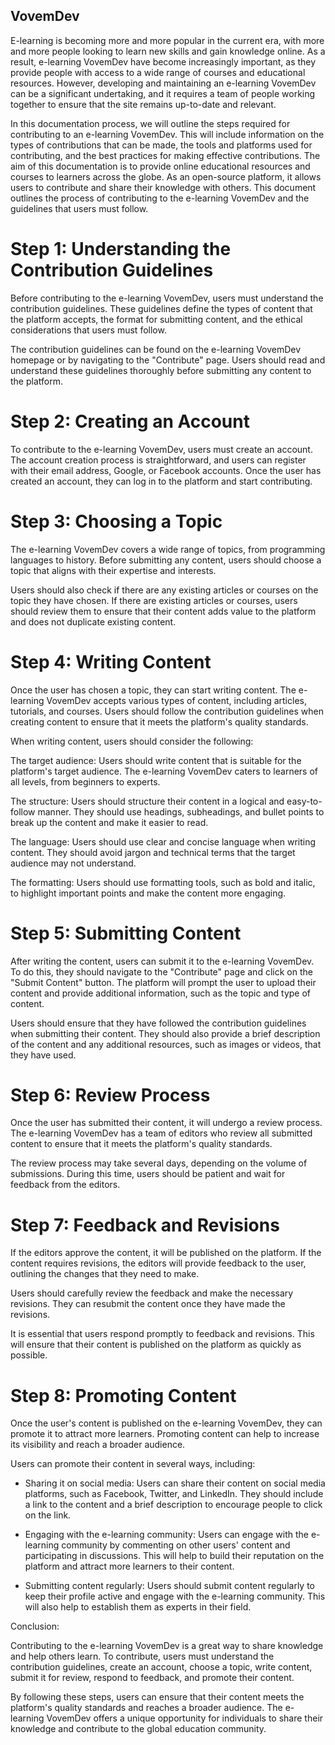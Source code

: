 ## VovemDev

E-learning is becoming more and more popular in the current era, with more and more people looking to learn new skills and gain knowledge online. As a result, e-learning VovemDev have become increasingly important, as they provide people with access to a wide range of courses and educational resources. However, developing and maintaining an e-learning VovemDev can be a significant undertaking, and it requires a team of people working together to ensure that the site remains up-to-date and relevant.

In this documentation process, we will outline the steps required for contributing to an e-learning VovemDev. This will include information on the types of contributions that can be made, the tools and platforms used for contributing, and the best practices for making effective contributions. The aim of this documentation is to provide online educational resources and courses to learners across the globe. As an open-source platform, it allows users to contribute and share their knowledge with others. This document outlines the process of contributing to the e-learning VovemDev and the guidelines that users must follow.


# Step 1: Understanding the Contribution Guidelines

Before contributing to the e-learning VovemDev, users must understand the contribution guidelines. These guidelines define the types of content that the platform accepts, the format for submitting content, and the ethical considerations that users must follow.

The contribution guidelines can be found on the e-learning VovemDev homepage or by navigating to the "Contribute" page. Users should read and understand these guidelines thoroughly before submitting any content to the platform.

# Step 2: Creating an Account

To contribute to the e-learning VovemDev, users must create an account. The account creation process is straightforward, and users can register with their email address, Google, or Facebook accounts. Once the user has created an account, they can log in to the platform and start contributing.

# Step 3: Choosing a Topic

The e-learning VovemDev covers a wide range of topics, from programming languages to history. Before submitting any content, users should choose a topic that aligns with their expertise and interests.

Users should also check if there are any existing articles or courses on the topic they have chosen. If there are existing articles or courses, users should review them to ensure that their content adds value to the platform and does not duplicate existing content.

# Step 4: Writing Content

Once the user has chosen a topic, they can start writing content. The e-learning VovemDev accepts various types of content, including articles, tutorials, and courses. Users should follow the contribution guidelines when creating content to ensure that it meets the platform's quality standards.

When writing content, users should consider the following:

The target audience: Users should write content that is suitable for the platform's target audience. The e-learning VovemDev caters to learners of all levels, from beginners to experts.

The structure: Users should structure their content in a logical and easy-to-follow manner. They should use headings, subheadings, and bullet points to break up the content and make it easier to read.

The language: Users should use clear and concise language when writing content. They should avoid jargon and technical terms that the target audience may not understand.

The formatting: Users should use formatting tools, such as bold and italic, to highlight important points and make the content more engaging.

# Step 5: Submitting Content

After writing the content, users can submit it to the e-learning VovemDev. To do this, they should navigate to the "Contribute" page and click on the "Submit Content" button. The platform will prompt the user to upload their content and provide additional information, such as the topic and type of content.

Users should ensure that they have followed the contribution guidelines when submitting their content. They should also provide a brief description of the content and any additional resources, such as images or videos, that they have used.

# Step 6: Review Process

Once the user has submitted their content, it will undergo a review process. The e-learning VovemDev has a team of editors who review all submitted content to ensure that it meets the platform's quality standards.

The review process may take several days, depending on the volume of submissions. During this time, users should be patient and wait for feedback from the editors.

# Step 7: Feedback and Revisions

If the editors approve the content, it will be published on the platform. If the content requires revisions, the editors will provide feedback to the user, outlining the changes that they need to make.

Users should carefully review the feedback and make the necessary revisions. They can resubmit the content once they have made the revisions.

It is essential that users respond promptly to feedback and revisions. This will ensure that their content is published on the platform as quickly as possible.

# Step 8: Promoting Content

Once the user's content is published on the e-learning VovemDev, they can promote it to attract more learners. Promoting content can help to increase its visibility and reach a broader audience.

Users can promote their content in several ways, including:

- Sharing it on social media: Users can share their content on social media platforms, such as Facebook, Twitter, and LinkedIn. They should include a link to the content and a brief description to encourage people to click on the link.

- Engaging with the e-learning community: Users can engage with the e-learning community by commenting on other users' content and participating in discussions. This will help to build their reputation on the platform and attract more learners to their content.

- Submitting content regularly: Users should submit content regularly to keep their profile active and engage with the e-learning community. This will also help to establish them as experts in their field.

Conclusion:

Contributing to the e-learning VovemDev is a great way to share knowledge and help others learn. To contribute, users must understand the contribution guidelines, create an account, choose a topic, write content, submit it for review, respond to feedback, and promote their content.

By following these steps, users can ensure that their content meets the platform's quality standards and reaches a broader audience. The e-learning VovemDev offers a unique opportunity for individuals to share their knowledge and contribute to the global education community.
